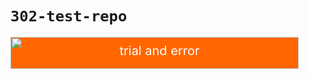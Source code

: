 # `302-test-repo`
 <img width="461" height="51" src="https://www.linkedin.com/in/maria-masood-259852175/" style="background-color: #ff6600;color: white;font-size: 20px;line-height: 40px;text-align: center;" title="Trial and error" alt="trial and error"> 
